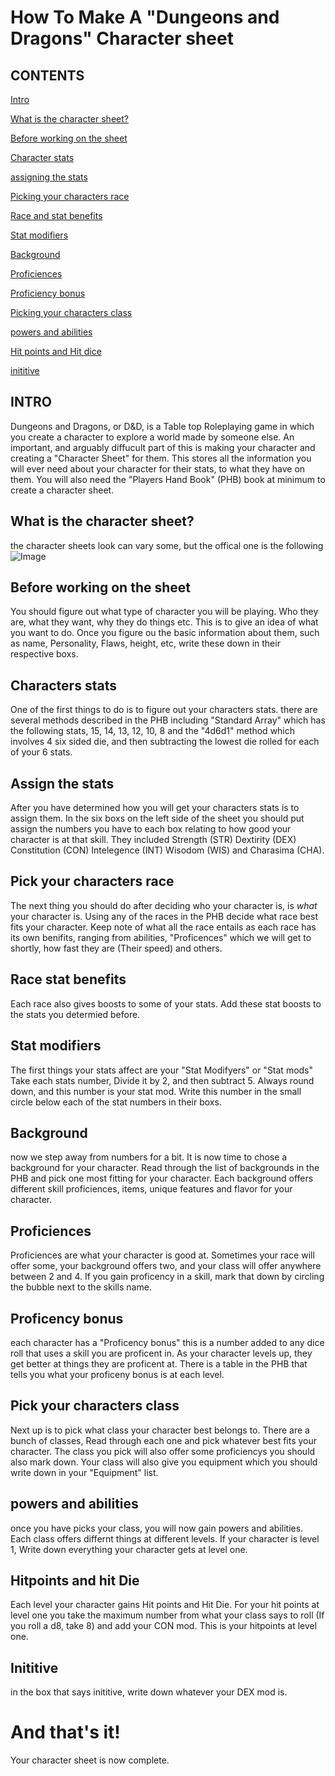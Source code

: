 # How To Make A "Dungeons and Dragons" Character sheet

## CONTENTS
[Intro](https://github.com/Auleis/Project/blob/gh-pages/index.md#intro)

[What is the character sheet?](https://github.com/Auleis/Project/blob/gh-pages/index.md#what-is-the-character-sheet)

[Before working on the sheet](https://github.com/Auleis/Project/blob/gh-pages/index.md#Before-working-on-the-sheet)

[Character stats](https://github.com/Auleis/Project/blob/gh-pages/index.md#Characters-stats)

[assigning the stats](https://github.com/Auleis/Project/blob/gh-pages/index.md#Assign-the-stats)

[Picking your characters race](https://github.com/Auleis/Project/blob/gh-pages/index.md#Picking-your-characters-race)

[Race and stat benefits](https://github.com/Auleis/Project/blob/gh-pages/index.md#Race-stat-benefits)

[Stat modifiers](https://github.com/Auleis/Project/blob/gh-pages/index.md#Stat-modifiers)

[Background](https://github.com/Auleis/Project/blob/gh-pages/index.md#Background)

[Proficiences](https://github.com/Auleis/Project/blob/gh-pages/index.md#Proficiences)

[Proficiency bonus](https://github.com/Auleis/Project/blob/gh-pages/index.md#Proficency-bonus)

[Picking your characters class](https://github.com/Auleis/Project/blob/gh-pages/index.md#Pick-your-characters-class)

[powers and abilities](https://github.com/Auleis/Project/blob/gh-pages/index.md#Powers-and-abilities)

[Hit points and Hit dice](https://github.com/Auleis/Project/blob/gh-pages/index.md#Hitpoints-and-hit-Die)

[inititive](https://github.com/Auleis/Project/blob/gh-pages/index.md#Inititive)
## INTRO
Dungeons and Dragons, or D&D, is a Table top Roleplaying game in which you create a character to explore a world made by someone else. An important, and arguably diffucult part of this is making your character and creating a "Character Sheet" for them. This stores all the information you will ever need about your character for their stats, to what they have on them.
You will also need the "Players Hand Book" (PHB) book at minimum to create a character sheet.

## What is the character sheet?
the character sheets look can vary some, but the offical one is the following
![Image](https://content.instructables.com/ORIG/F32/Y0FV/J8F5Q3W5/F32Y0FVJ8F5Q3W5.png?auto=webp&frame=1&width=1024&height=1024&fit=bounds&md=5a45ebe2850f9ab8d04792009d63d6a5)

## Before working on the sheet
You should figure out what type of character you will be playing. Who they are, what they want, why they do things etc. This is to give an idea of what you want to do.
Once you figure ou the basic information about them, such as name, Personality, Flaws, height, etc, write these down in their respective boxs.

## Characters stats
One of the first things to do is to figure out your characters stats. there are several methods described in the PHB including "Standard Array" which has the following stats, 15, 14, 13, 12, 10, 8 and the "4d6d1" method which involves 4 six sided die, and then subtracting the lowest die rolled for each of your 6 stats.

## Assign the stats
After you have determined how you will get your characters stats is to assign them. In the six boxs on the left side of the sheet you should put assign the numbers you have to each box relating to how good your character is at that skill. They included Strength (STR) Dextirity (DEX) Constitution (CON) Intelegence (INT) Wisodom (WIS) and Charasima (CHA).

## Pick your characters race
The next thing you should do after deciding who your character is, is *what* your character is. Using any of the races in the PHB decide what race best fits your character. Keep note of what all the race entails as each race has its own benifits, ranging from abilities, "Proficences" which we will get to shortly, how fast they are (Their speed) and others. 

## Race stat benefits
Each race also gives boosts to some of your stats. Add these stat boosts to the stats you determied before.

## Stat modifiers
The first things your stats affect are your "Stat Modifyers" or "Stat mods" Take each stats number, Divide it by 2, and then subtract 5. Always round down, and this number is your stat mod. Write this number in the small circle below each of the stat numbers in their boxs. 

## Background
now we step away from numbers for a bit. It is now time to chose a background for your character. Read through the list of backgrounds in the PHB and pick one most fitting for your character. Each background offers different skill proficiences, items, unique features and flavor for your character. 

## Proficiences
Proficiences are what your character is good at. Sometimes your race will offer some, your background offers two, and your class will offer anywhere between 2 and 4. If you gain proficency in a skill, mark that down by circling the bubble next to the skills name. 

## Proficency bonus
each character has a "Proficency bonus" this is a number added to any dice roll that uses a skill you are proficent in. As your character levels up, they get better at things they are proficent at. There is a table in the PHB that tells you what your proficeny bonus is at each level. 

## Pick your characters class
Next up is to pick what class your character best belongs to. There are a bunch of classes, Read through each one and pick whatever best fits your character. The class you pick will also offer some proficiencys you should also mark down. Your class will also give you equipment which you should write down in your "Equipment" list.

## powers and abilities
once you have picks your class, you will now gain powers and abilities. Each class offers differnt things at different levels. If your character is level 1, Write down everything your character gets at level one. 

## Hitpoints and hit Die
Each level your character gains Hit points and Hit Die. For your hit points at level one you take the maximum number from what your class says to roll (If you roll a d8, take 8) and add your CON mod. This is your hitpoints at level one.

## Inititive
in the box that says inititive, write down whatever your DEX mod is. 

# And that's it!
Your character sheet is now complete.
